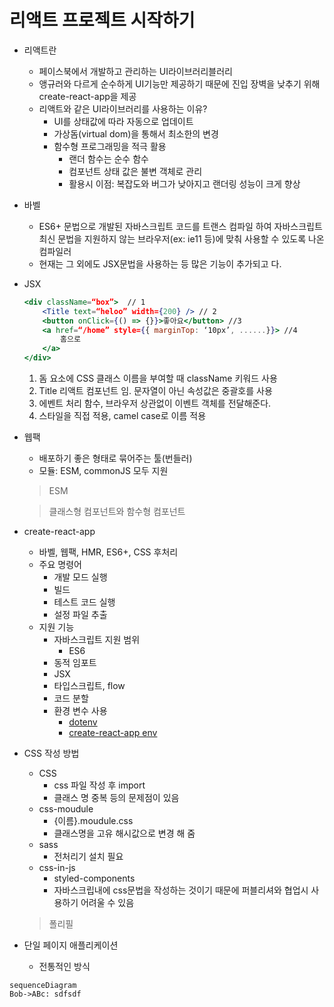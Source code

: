 


# 리액트 프로젝트 시작하기

- 리액트란
	- 페이스북에서 개발하고 관리하는 UI라이브러리블러리
	- 앵규러와 다르게 순수하게 UI기능만 제공하기 때문에 진입 장벽을 낮추기 위해 create-react-app을 제공
	- 리액트와 같은 UI라이브러리를 사용하는 이유?
		- UI를 상태값에 따라 자동으로 업데이트
		- 가상돔(virtual dom)을 통해서 최소한의 변경
		- 함수형 프로그래밍을 적극 활용
			- 랜더 함수는 순수 함수
			- 컴포넌트 상태 값은 불변 객체로 관리
			- 활용시 이점: 복잡도와 버그가 낮아지고 랜더링 성능이 크게 향상

- 바벨
	- ES6+ 문법으로 개발된 자바스크립트 코드를 트랜스 컴파일 하여 자바스크립트 최신 문법을 지원하지 않는 브라우저(ex: ie11 등)에 맞춰 사용할 수 있도록 나온 컴파일러
	- 현재는 그 외에도 JSX문법을 사용하는 등 많은 기능이 추가되고 다.
- JSX
	```jsx
	<div className=“box”>  // 1
		<Title text=“heloo” width={200} /> // 2
		<button onClick={() => {}}>좋아요</button> //3
		<a href=“/home” style={{ marginTop: ‘10px’, ......}}> //4
			홈으로
		</a>
	</div>
	```
	1. 돔 요소에 CSS 클래스 이름을 부여할 때 className 키워드 사용
	2. Title 리액트 컴포넌트 임. 문자열이 아닌 속성값은 중괄호를 사용
	3. 에벤트 처리 함수, 브라우저 상관없이 이벤트 객체를 전달해준다.
	4. 스타일을 직접 적용, camel case로 이름 적용
- 웹팩
	- 배포하기 좋은 형태로 묶어주는 툴(번들러)
	- 모듈: ESM, commonJS 모두 지원
	> ESM
	
	> 클래스형 컴포넌트와 함수형 컴포넌트
	
- create-react-app
	- 바벨, 웹팩, HMR, ES6+, CSS 후처리
	- 주요 명령어
		- 개발 모드 실행
		- 빌드
		- 테스트 코드 실행
		- 설정 파일 추출
	- 지원 기능
		- 자바스크립트 지원 범위
			- ES6
		- 동적 임포트
		- JSX
		- 타입스크립트, flow
		- 코드 분할
		- 환경 변수 사용
			- [dotenv](https://github.com/motdotla/dotenv)
			- [create-react-app env](https://create-react-app.dev/docs/adding-custom-environment-variables/#docsNav)
- CSS 작성 방법
	- CSS
		- css 파일 작성 후 import
		- 클래스 명 중복 등의 문제점이 있음
	- css-moudule
		- {이름}.moudule.css
		- 클래스명을 고유 해시값으로 변경 해 줌
	- sass
		- 전처리기 설치 필요
	- css-in-js
		- styled-components
		- 자바스크립내에 css문법을 작성하는 것이기 때문에 퍼블리셔와 협업시 사용하기 어려울 수 있음
	> 폴리필
	
-  단일 페이지 애플리케이션
	- 전통적인 방식
	
```mermaid
sequenceDiagram
Bob->ABc: sdfsdf
 
```
	

<!--stackedit_data:
eyJoaXN0b3J5IjpbLTM5NTE3MzM3MywtNTYxNzY3MjE1LDE1MT
MxMzUxNTcsODY4NTYwMDldfQ==
-->